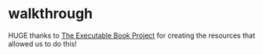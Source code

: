 # walkthrough

HUGE thanks to [The Executable Book Project](https://executablebooks.org/en/latest/) for creating the resources that allowed us to do this!
